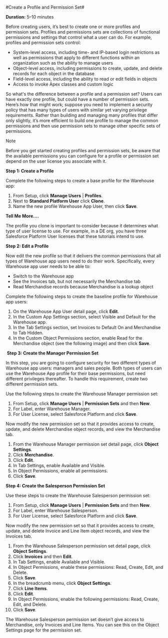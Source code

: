 #Create a Profile and Permission Set#

**Duration:** 5–10 minutes

Before creating users, it’s best to create one or more profiles and permission sets. Profiles and permissions sets are collections of functional permissions and settings that control what a user can do. For example, profiles and permission sets control:

- System-level access, including time- and IP-based login restrictions as well as permissions that apply to different functions within an organization such as the ability to manage users
- Object-level access, including permissions to create, update, and delete records for each object in the database
- Field-level access, including the ability to read or edit fields in objects
- Access to invoke Apex classes and custom logic

So what's the difference between a profile and a permission set? Users can have exactly one profile, but could have a number of permission sets. Here’s how that might work; suppose you need to implement a security policy that has many types of users with similar yet varying privilege requirements. Rather than building and managing many profiles that differ only slightly, it’s more efficient to build one profile to manage the common permissions and then use permission sets to manage other specific sets of permissions.

Note

Before you get started creating profiles and permission sets, be aware that the available permissions you can configure for a profile or permission set depend on the user license you associate with it.

**Step 1: Create a Profile**

Complete the following steps to create a base profile for the Warehouse app:

1. From Setup, click **Manage Users** | **Profiles**.
2. Next to **Standard Platform User** click **Clone**.
3. Name the new profile Warehouse App User, then click **Save**.

**Tell Me More....**

The profile you clone is important to consider because it determines what type of user license to use. For example, in a DE org, you have three Salesforce Platform User licenses that these tutorials intend to use.

**Step 2: Edit a Profile**

Now edit the new profile so that it delivers the common permissions that all types of Warehouse app users need to do their work. Specifically, every Warehouse app user needs to be able to:

- Switch to the Warehouse app
- See the Invoices tab, but not necessarily the Merchandise tab
- Read Merchandise records because Merchandise is a lookup object

Complete the following steps to create the baseline profile for Warehouse app users:

1. On the Warehouse App User detail page, click **Edit**.
2. In the Custom App Settings section, select Visible and Default for the Warehouse app.
3. In the Tab Settings section, set Invoices to Default On and Merchandise to Tab Hidden.
4. In the Custom Object Permissions section, enable Read for the Merchandise object (see the following image) and then click **Save**.

 **Step 3: Create the Manager Permission Set**

In this step, you are going to configure security for two different types of Warehouse app users: managers and sales people. Both types of users can use the Warehouse App profile for their base permissions, but need different privileges thereafter. To handle this requirement, create two different permission sets.

Use the following steps to create the Warehouse Manager permission set:

1. From Setup, click **Manage Users** | **Permission Sets** and then **New**.
2. For Label, enter Warehouse Manager.
3. For User License, select Salesforce Platform and click **Save**.

Now modify the new permission set so that it provides access to create, update, and delete Merchandise object records, and view the Merchandise tab.

1. From the Warehouse Manager permission set detail page, click **Object Settings**.
2. Click **Merchandise**.
3. Click **Edit**.
4. In Tab Settings, enable Available and Visible.
5. In Object Permissions, enable all permissions.
6. Click **Save**.

**Step 4: Create the Salesperson Permission Set**

Use these steps to create the Warehouse Salesperson permission set:

1. From Setup, click **Manage Users** | **Permission Sets** and then **New**.
2. For Label, enter Warehouse Salesperson.
3. For User License, select Salesforce Platform and click **Save**.

Now modify the new permission set so that it provides access to create, update, and delete Invoice and Line Item object records, and view the Invoices tab.

1. From the Warehouse Salesperson permission set detail page, click **Object Settings**.
2. Click **Invoices** and then **Edit**.
3. In Tab Settings, enable Available and Visible.
4. In Object Permissions, enable these permissions: Read, Create, Edit, and Delete.
5. Click **Save**.
6. In the breadcrumb menu, click **Object Settings**.
7. Click **Line Items**.
8. Click **Edit**.
9. In Object Permissions, enable the following permissions: Read, Create, Edit, and Delete.
10. Click **Save**.

The Warehouse Salesperson permission set doesn’t give access to Merchandise, only Invoices and Line Items. You can see this on the Object Settings page for the permission set.
